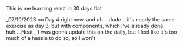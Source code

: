 This is me learning react in 30 days flat

_07/10/2023
on Day 4 right now, and uh....dude....it's nearly the same exercise as day 3, but with components, which i've already done, huh....Neat
_
I was gonna update this on the daily, but I feel like it's too much of a hassle to do so, so I won't
